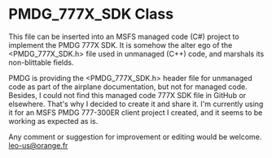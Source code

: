 # PMDG_777X_SDK Class
This file can be inserted into an MSFS managed code (C#) project to implement the PMDG 777X SDK.
It is somehow the alter ego of the <PMDG_777X_SDK.h> file used in unmanaged (C++) code, and marshals its non-blittable fields.

PMDG is providing the <PMDG_777X_SDK.h> header file for unmanaged code as part of the airplane documentation, but not for managed code.
Besides, I could not find this managed code 777X SDK file in GitHub or elsewhere.
That's why I decided to create it and share it.
I'm currently using it for an MSFS PMDG 777-300ER client project I created, and it seems to be working as expected as is.

Any comment or suggestion for improvement or editing would be welcome.
leo-us@orange.fr
